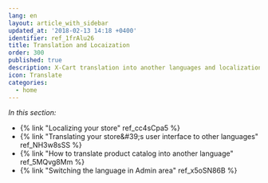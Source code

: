 ```yaml
---
lang: en
layout: article_with_sidebar
updated_at: '2018-02-13 14:18 +0400'
identifier: ref_1frAlu26
title: Translation and Locaization
order: 300
published: true
description: X-Cart translation into another languages and localization
icon: Translate
categories:
  - home
---
```

_In this section:_

*  {% link "Localizing your store" ref_cc4sCpa5 %}
*  {% link "Translating your store&amp;#39;s user interface to other languages" ref_NH3w8sSS %}
*  {% link "How to translate product catalog into another language" ref_5MQvg8Mm %}
*  {% link "Switching the language in Admin area" ref_x5oSN86B %}
